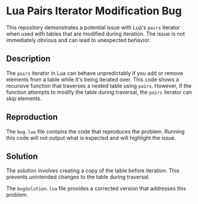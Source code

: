 # Lua Pairs Iterator Modification Bug

This repository demonstrates a potential issue with Lua's `pairs` iterator when used with tables that are modified during iteration.  The issue is not immediately obvious and can lead to unexpected behavior.

## Description

The `pairs` iterator in Lua can behave unpredictably if you add or remove elements from a table while it's being iterated over.  This code shows a recursive function that traverses a nested table using `pairs`. However, if the function attempts to modify the table during traversal, the `pairs` iterator can skip elements.

## Reproduction

The `bug.lua` file contains the code that reproduces the problem.  Running this code will not output what is expected and will highlight the issue.

## Solution

The solution involves creating a copy of the table before iteration.  This prevents unintended changes to the table during traversal.

The `bugSolution.lua` file provides a corrected version that addresses this problem.
